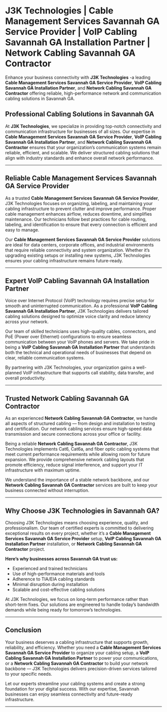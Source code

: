
# J3K Technologies | Cable Management Services Savannah GA Service Provider | VoIP Cabling Savannah GA Installation Partner | Network Cabling Savannah GA Contractor
Enhance your business connectivity with **J3K Technologies** -a leading **Cable Management Services Savannah GA Service Provider**, **VoIP Cabling Savannah GA Installation Partner**, and **Network Cabling Savannah GA Contractor** offering reliable, high-performance network and communication cabling solutions in Savannah GA.
## Professional Cabling Solutions in Savannah GA

At **J3K Technologies**, we specialize in providing top-notch connectivity and communication infrastructure for businesses of all sizes. Our expertise in **Cable Management Services Savannah GA Service Provider**, **VoIP Cabling Savannah GA Installation Partner**, and **Network Cabling Savannah GA Contractor** ensures that your organization’s communication systems remain reliable, efficient, and scalable. We deliver structured cabling solutions that align with industry standards and enhance overall network performance.

---

## Reliable Cable Management Services Savannah GA Service Provider

As a trusted **Cable Management Services Savannah GA Service Provider**, J3K Technologies focuses on organizing, labeling, and maintaining your cabling infrastructure to prevent clutter and improve performance. Proper cable management enhances airflow, reduces downtime, and simplifies maintenance. Our technicians follow best practices for cable routing, labeling, and identification to ensure that every connection is efficient and easy to manage.

Our **Cable Management Services Savannah GA Service Provider** solutions are ideal for data centers, corporate offices, and industrial environments that require reliable connectivity and system organization. Whether it’s upgrading existing setups or installing new systems, J3K Technologies ensures your cabling infrastructure remains future-ready.

---

## Expert VoIP Cabling Savannah GA Installation Partner

Voice over Internet Protocol (VoIP) technology requires precise setup for smooth and uninterrupted communication. As a professional **VoIP Cabling Savannah GA Installation Partner**, J3K Technologies delivers tailored cabling solutions designed to optimize voice clarity and reduce latency across your network.

Our team of skilled technicians uses high-quality cables, connectors, and PoE (Power over Ethernet) configurations to ensure seamless communication between your VoIP phones and servers. We take pride in being a **VoIP Cabling Savannah GA Installation Partner** that understands both the technical and operational needs of businesses that depend on clear, reliable communication systems.

By partnering with J3K Technologies, your organization gains a well-planned VoIP infrastructure that supports call stability, data transfer, and overall productivity.

---

## Trusted Network Cabling Savannah GA Contractor

As an experienced **Network Cabling Savannah GA Contractor**, we handle all aspects of structured cabling — from design and installation to testing and certification. Our network cabling services ensure high-speed data transmission and secure connections across your office or facility.

Being a reliable **Network Cabling Savannah GA Contractor**, J3K Technologies implements Cat6, Cat6a, and fiber optic cabling systems that meet current performance requirements while allowing room for future expansion. We provide comprehensive network cabling layouts that promote efficiency, reduce signal interference, and support your IT infrastructure with maximum uptime.

We understand the importance of a stable network backbone, and our **Network Cabling Savannah GA Contractor** services are built to keep your business connected without interruption.

---

## Why Choose J3K Technologies in Savannah GA?

Choosing J3K Technologies means choosing experience, quality, and professionalism. Our team of certified experts is committed to delivering exceptional results on every project, whether it’s a **Cable Management Services Savannah GA Service Provider** setup, **VoIP Cabling Savannah GA Installation Partner** installation, or **Network Cabling Savannah GA Contractor** project.

**Here’s why businesses across Savannah GA trust us:**
- Experienced and trained technicians  
- Use of high-performance materials and tools  
- Adherence to TIA/EIA cabling standards  
- Minimal disruption during installation  
- Scalable and cost-effective cabling solutions  

At J3K Technologies, we focus on long-term performance rather than short-term fixes. Our solutions are engineered to handle today’s bandwidth demands while being ready for tomorrow’s technologies.

---

## Conclusion

Your business deserves a cabling infrastructure that supports growth, reliability, and efficiency. Whether you need a **Cable Management Services Savannah GA Service Provider** to organize your cabling setup, a **VoIP Cabling Savannah GA Installation Partner** to power your communications, or a **Network Cabling Savannah GA Contractor** to build your network backbone — J3K Technologies delivers precision-driven services tailored to your specific needs.

Let our experts streamline your cabling systems and create a strong foundation for your digital success. With our expertise, Savannah businesses can enjoy seamless connectivity and future-ready infrastructure.

---
